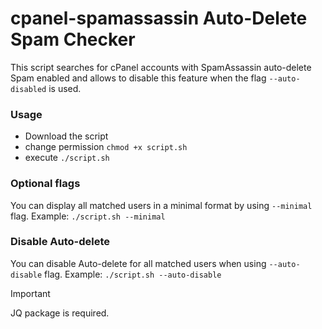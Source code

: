 # cpanel-spamassassin Auto-Delete Spam Checker
This script searches for cPanel accounts with SpamAssassin auto-delete Spam enabled and allows to disable this feature when the flag `--auto-disabled` is used.


### Usage
- Download the script
- change permission `chmod +x script.sh`
- execute `./script.sh`

### Optional flags
You can display all matched users in a minimal format by using `--minimal` flag.
Example: `./script.sh --minimal`

### Disable Auto-delete
You can disable Auto-delete for all matched users when using `--auto-disable` flag.
Example: `./script.sh --auto-disable`

> [!IMPORTANT]
> JQ package is required.
